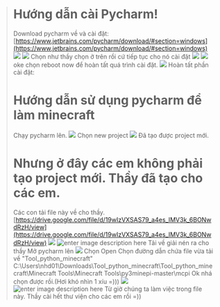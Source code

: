 
> # Hướng dẫn cài Pycharm!
> Download pycharm về và cài đặt:
> [https://www.jetbrains.com/pycharm/download/#section=windows](https://www.jetbrains.com/pycharm/download/#section=windows)
![](https://i.imgur.com/9cX7DD7.png)
![](https://i.imgur.com/fyb1T9W.png)
Chọn như thầy chọn ở trên rồi cứ tiếp tục cho nó cài đặt
![](https://i.imgur.com/T3f44pQ.png)
![](https://i.imgur.com/EnWaVkr.png)
oke chọn reboot now để hoàn tất quá trình cài đặt.
![](https://i.imgur.com/0rAsPFG.png)
Hoàn tất phần cài đặt:
> # Hướng dẫn sử dụng pycharm để làm minecraft 
> Chạy pycharm lên.
> ![](https://i.imgur.com/T0bca08.png)
> Chọn new project
> ![](https://i.imgur.com/69Et5o4.png)
> Đã tạo được project mới.
> # Nhưng ở đây các em không phải tạo project mới. Thầy đã tạo cho các em.
> Các con tải file này về cho thầy.
> [https://drive.google.com/file/d/19wIzVXSAS79_a4es_IMV3k_6BONwdRzH/view](https://drive.google.com/file/d/19wIzVXSAS79_a4es_IMV3k_6BONwdRzH/view)
> ![](https://i.imgur.com/jADXqML.png)
> ![enter image description here](https://i.imgur.com/DRImmLs.png)
> Tải về giải nén ra cho thầy
> Mở pycharm lên ![](https://i.imgur.com/oYP1Pns.png)
> Chọn Open
> Chọn đường dẫn chứa file vừa tải về "Tool_python_minecraft"
> C:\Users\nhd01\Downloads\Tool_python_minecraft\Tool_python_minecraft\Minecraft Tools\Minecraft Tools\py3minepi-master\mcpi
> Ok nhá chọn được rồi.(Hơi khó nhìn 1 xíu =)))
> ![](https://i.imgur.com/9H7zKt8.png)
> ![enter image description here](https://i.imgur.com/BXf9NAd.png)
Từ giờ chúng ta làm việc trong file này. 
Thầy cài hết thư viện cho các em rồi =))
